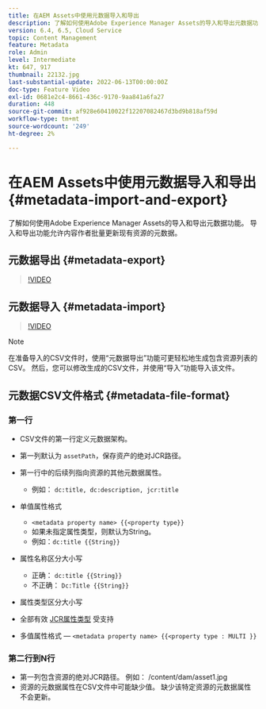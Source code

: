 ```yaml
---
title: 在AEM Assets中使用元数据导入和导出
description: 了解如何使用Adobe Experience Manager Assets的导入和导出元数据功能。 导入和导出功能允许内容作者批量更新现有资源的元数据。
version: 6.4, 6.5, Cloud Service
topic: Content Management
feature: Metadata
role: Admin
level: Intermediate
kt: 647, 917
thumbnail: 22132.jpg
last-substantial-update: 2022-06-13T00:00:00Z
doc-type: Feature Video
exl-id: 0681e2c4-8661-436c-9170-9aa841a6fa27
duration: 448
source-git-commit: af928e60410022f12207082467d3bd9b818af59d
workflow-type: tm+mt
source-wordcount: '249'
ht-degree: 2%

---
```


# 在AEM Assets中使用元数据导入和导出 {#metadata-import-and-export}

了解如何使用Adobe Experience Manager Assets的导入和导出元数据功能。 导入和导出功能允许内容作者批量更新现有资源的元数据。

## 元数据导出 {#metadata-export}

>[!VIDEO](https://video.tv.adobe.com/v/22132?quality=12&learn=on)

## 元数据导入 {#metadata-import}

>[!VIDEO](https://video.tv.adobe.com/v/21374?quality=12&learn=on)

>[!NOTE]
>
> 在准备导入的CSV文件时，使用“元数据导出”功能可更轻松地生成包含资源列表的CSV。 然后，您可以修改生成的CSV文件，并使用“导入”功能导入该文件。

## 元数据CSV文件格式 {#metadata-file-format}

### 第一行

* CSV文件的第一行定义元数据架构。
* 第一列默认为 `assetPath`，保存资产的绝对JCR路径。

* 第一行中的后续列指向资源的其他元数据属性。
   * 例如： `dc:title, dc:description, jcr:title`

* 单值属性格式

   * `<metadata property name> {{<property type}}`
   * 如果未指定属性类型，则默认为String。
   * 例如：`dc:title {{String}}`

* 属性名称区分大小写
   * 正确： `dc:title {{String}}`
   * 不正确： `Dc:Title {{String}}`

* 属性类型区分大小写
* 全部有效 [JCR属性类型](https://www.adobe.io/experience-manager/reference-materials/spec/jsr170/javadocs/jcr-2.0/javax/jcr/PropertyType.html) 受支持

* 多值属性格式 —  `<metadata property name> {{<property type : MULTI }}`

### 第二行到N行

* 第一列包含资源的绝对JCR路径。 例如： /content/dam/asset1.jpg
* 资源的元数据属性在CSV文件中可能缺少值。 缺少该特定资源的元数据属性不会更新。
